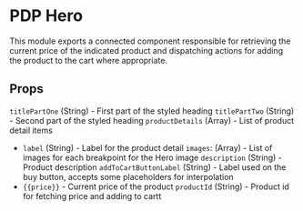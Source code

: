 # PDP Hero

This module exports a connected component responsible for retrieving the current price of the indicated product and dispatching actions for adding the product to the cart where appropriate.

## Props

`titlePartOne` (String) - First part of the styled heading
`titlePartTwo` (String) - Second part of the styled heading
`productDetails` (Array) - List of product detail items

- `label` (String) - Label for the product detail
  `images`: (Array) - List of images for each breakpoint for the Hero image
  `description` (String) - Product description
  `addToCartButtonLabel` (String) - Label used on the buy button, accepts some placeholders for interpolation
- `{{price}}` - Current price of the product
  `productId` (String) - Product id for fetching price and adding to cartt
